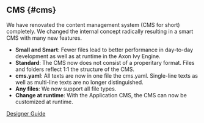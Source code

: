 ## CMS {#cms}

We have renovated the content management system (CMS for short) completely. We changed the internal concept radically resulting in a smart CMS with many new features.

- __Small and Smart__: Fewer files lead to better performance in day-to-day development as well as at runtime in the Axon Ivy Engine.
- __Standard__: The CMS now does not consist of a properitary format. Files and folders reflect 1:1 the structure of the CMS.
- __cms.yaml__: All texts are now in one file the cms.yaml. Single-line texts as well as multi-line texts are no longer distinguished.
- __Any files__: We now support all file types.
- __Change at runtime__: With the Application CMS, the CMS can now be customized at runtime.

<div class="short-links">
	<a href="https://dev.axonivy.com/doc/9.4/designer-guide/cms/index.html" target="_blank" rel="noopener noreferrer">
		<i class="si si-book"></i> Designer Guide
	</a>
</div>
